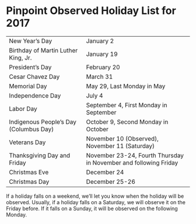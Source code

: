 # Pinpoint Observed Holiday List for 2017

<table>
  <tr>
    <td>New Year’s Day</td>
    <td>January 2</td>
  </tr>
  <tr>
    <td>Birthday of Martin Luther King, Jr. </td>
    <td>January 19</td>
  </tr>
  <tr>
    <td>President’s Day</td>
    <td>February 20</td>
  </tr>
  <tr>
    <td>Cesar Chavez Day</td>
    <td>March 31</td>
  </tr>
  <tr>
    <td>Memorial Day</td>
    <td>May 29, Last Monday in May</td>
  </tr>
  <tr>
    <td>Independence Day</td>
    <td>July 4</td>
  </tr>
  <tr>
    <td>Labor Day</td>
    <td>September 4, First Monday in September</td>
  </tr>
  <tr>
    <td>Indigenous People’s Day (Columbus Day)</td>
    <td>October 9, Second Monday in October</td>
  </tr>
  <tr>
    <td>Veterans Day</td>
    <td>November 10 (Observed), November 11 (Saturday)</td>
  </tr>
  <tr>
    <td>Thanksgiving Day and Friday</td>
    <td>November 23-24, Fourth Thursday in November and following Friday</td>
  </tr>
  <tr>
    <td>Christmas Eve</td>
    <td>December 24</td>
  </tr>
  <tr>
    <td>Christmas Day</td>
    <td>December 25-26</td>
  </tr>
</table>


If a holiday falls on a weekend, we’ll let you know when the holiday will be observed. Usually, if a holiday falls on a Saturday, we will observe it on the Friday before. If it falls on a Sunday, it will be observed on the following Monday.
